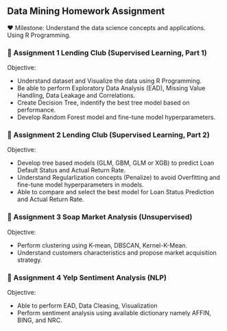 ## **Data Mining Homework Assignment**

:hearts: Milestone: Understand the data science concepts and applications. Using R Programming. 

### :dart: Assignment 1 Lending Club (Supervised Learning, Part 1) 
Objective: 
- Understand dataset and Visualize the data using R Programming. 
- Be able to perform Exploratory Data Analysis (EAD), Missing Value Handling, Data Leakage and Correlations. 
- Create Decision Tree, indentify the best tree model based on performance. 
- Develop Random Forest model and fine-tune model hyperparameters. 

### :dart: Assignment 2 Lending Club (Supervised Learning, Part 2)
Objective: 
- Develop tree based models (GLM, GBM, GLM or XGB) to predict Loan Default Status and Actual Return Rate.
- Understand Regularlization concepts (Penalize) to avoid Overfitting and fine-tune model hyperparameters in models.
- Able to compare and select the best model for Loan Status Prediction and Actual Return Rate.

### :dart: Assignment 3 Soap Market Analysis (Unsupervised)
Objective: 
- Perform clustering using K-mean, DBSCAN, Kernel-K-Mean.
- Understand customers characteristics and propose market acquisition strategy.

### :dart: Assignment 4 Yelp Sentiment Analysis (NLP)
Objective: 
- Able to perform EAD, Data Cleasing, Visualization 
- Perform sentiment analysis using available dictionary namely AFFIN, BING, and NRC. 
